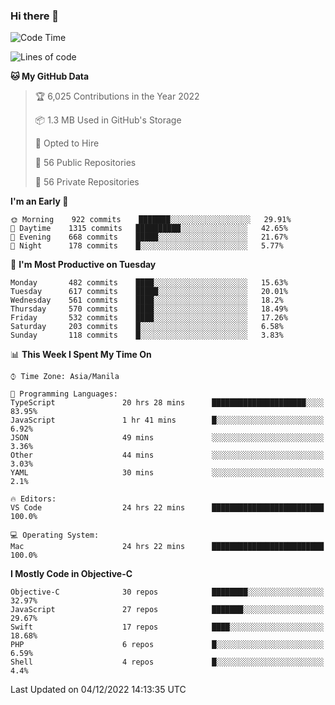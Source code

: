 ### Hi there 👋

<!--START_SECTION:waka-->
![Code Time](http://img.shields.io/badge/Code%20Time-3%2C446%20hrs%2012%20mins-blue)

![Lines of code](https://img.shields.io/badge/From%20Hello%20World%20I%27ve%20Written-2%20Million%20lines%20of%20code-blue)

**🐱 My GitHub Data** 

> 🏆 6,025 Contributions in the Year 2022
 > 
> 📦 1.3 MB Used in GitHub's Storage 
 > 
> 💼 Opted to Hire
 > 
> 📜 56 Public Repositories 
 > 
> 🔑 56 Private Repositories  
 > 
**I'm an Early 🐤** 

```text
🌞 Morning    922 commits    ███████░░░░░░░░░░░░░░░░░░   29.91% 
🌆 Daytime    1315 commits   ██████████░░░░░░░░░░░░░░░   42.65% 
🌃 Evening    668 commits    █████░░░░░░░░░░░░░░░░░░░░   21.67% 
🌙 Night      178 commits    █░░░░░░░░░░░░░░░░░░░░░░░░   5.77%

```
📅 **I'm Most Productive on Tuesday** 

```text
Monday       482 commits    ████░░░░░░░░░░░░░░░░░░░░░   15.63% 
Tuesday      617 commits    █████░░░░░░░░░░░░░░░░░░░░   20.01% 
Wednesday    561 commits    ████░░░░░░░░░░░░░░░░░░░░░   18.2% 
Thursday     570 commits    ████░░░░░░░░░░░░░░░░░░░░░   18.49% 
Friday       532 commits    ████░░░░░░░░░░░░░░░░░░░░░   17.26% 
Saturday     203 commits    █░░░░░░░░░░░░░░░░░░░░░░░░   6.58% 
Sunday       118 commits    █░░░░░░░░░░░░░░░░░░░░░░░░   3.83%

```


📊 **This Week I Spent My Time On** 

```text
⌚︎ Time Zone: Asia/Manila

💬 Programming Languages: 
TypeScript               20 hrs 28 mins      █████████████████████░░░░   83.95% 
JavaScript               1 hr 41 mins        █░░░░░░░░░░░░░░░░░░░░░░░░   6.92% 
JSON                     49 mins             ░░░░░░░░░░░░░░░░░░░░░░░░░   3.36% 
Other                    44 mins             ░░░░░░░░░░░░░░░░░░░░░░░░░   3.03% 
YAML                     30 mins             ░░░░░░░░░░░░░░░░░░░░░░░░░   2.1%

🔥 Editors: 
VS Code                  24 hrs 22 mins      █████████████████████████   100.0%

💻 Operating System: 
Mac                      24 hrs 22 mins      █████████████████████████   100.0%

```

**I Mostly Code in Objective-C** 

```text
Objective-C              30 repos            ████████░░░░░░░░░░░░░░░░░   32.97% 
JavaScript               27 repos            ███████░░░░░░░░░░░░░░░░░░   29.67% 
Swift                    17 repos            ████░░░░░░░░░░░░░░░░░░░░░   18.68% 
PHP                      6 repos             █░░░░░░░░░░░░░░░░░░░░░░░░   6.59% 
Shell                    4 repos             █░░░░░░░░░░░░░░░░░░░░░░░░   4.4%

```



 Last Updated on 04/12/2022 14:13:35 UTC
<!--END_SECTION:waka-->


<!--
**rad182/rad182** is a ✨ _special_ ✨ repository because its `README.md` (this file) appears on your GitHub profile.

Here are some ideas to get you started:

- 🔭 I’m currently working on ...
- 🌱 I’m currently learning ...
- 👯 I’m looking to collaborate on ...
- 🤔 I’m looking for help with ...
- 💬 Ask me about ...
- 📫 How to reach me: ...
- 😄 Pronouns: ...
- ⚡ Fun fact: ...
-->
